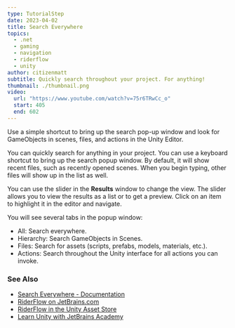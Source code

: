 ```yaml
---
type: TutorialStep
date: 2023-04-02
title: Search Everywhere
topics:
  - .net
  - gaming
  - navigation
  - riderflow
  - unity
author: citizenmatt
subtitle: Quickly search throughout your project. For anything!
thumbnail: ./thumbnail.png
video:
  url: "https://www.youtube.com/watch?v=75r6TRwCc_o"
  start: 405
  end: 602
---
```


Use a simple shortcut to bring up the search pop-up window and look for GameObjects in scenes, files, and actions in the Unity Editor.

You can quickly search for anything in your project. You can use a keyboard shortcut to bring up the search popup window.
By default, it will show recent files, such as recently opened scenes. When you begin typing, other files will show up in the list as well.

You can use the slider in the **Results** window to change the view. The slider allows you to view the results as a list or to get a preview.
Click on an item to highlight it in the editor and navigate.

You will see several tabs in the popup window:

- All: Search everywhere.
- Hierarchy: Search GameObjects in Scenes.
- Files: Search for assets (scripts, prefabs, models, materials, etc.).
- Actions: Search throughout the Unity interface for all actions you can invoke.

### See Also

- [Search Everywhere - Documentation](https://www.jetbrains.com/help/riderflow/search-everywhere.html)
- [RiderFlow on JetBrains.com](https://www.jetbrains.com/riderflow/)
- [RiderFlow in the Unity Asset Store](https://assetstore.unity.com/packages/tools/level-design/riderflow-218574)
- [Learn Unity with JetBrains Academy](https://hyperskill.org/tracks/36?utm=rider_guide)
